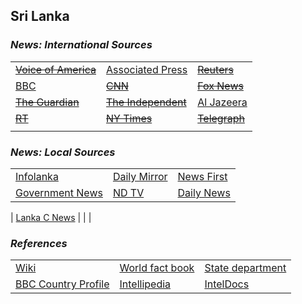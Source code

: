 ## Sri Lanka ##

### _News: International Sources_ ###
|   |   |   |
| --- | --- | --- |
| [~~Voice of America~~]() | [Associated Press](https://apnews.com/SriLanka) | [~~Reuters~~]() |
| [BBC](https://www.bbc.com/news/topics/cywd23g0gxgt/sri-lanka) | [~~CNN~~]() | [~~Fox News~~]() |
| [~~The Guardian~~]()  | [~~The Independent~~]() | [Al Jazeera](https://www.aljazeera.com/topics/country/sri-lanka.html) |
| [~~RT~~]() | [~~NY Times~~]() | [~~Telegraph~~]() |
|  |  |  |

### _News: Local Sources_ ###
|   |   |   |
| --- | --- | --- |
| [Infolanka](http://www.infolanka.com/news/) | [Daily Mirror](http://www.dailymirror.lk/) | [News First](https://www.newsfirst.lk/latest-news/) |
| [Government News](https://www.news.lk/) | [ND TV](https://www.ndtv.com/world-news/sri-lanka-to-delay-august-1-re-opening-of-colombo-international-airport-2253530) | [Daily News](https://www.dailynews.lk/) |
| 
[Lanka C News](https://lankacnews.com/news/) |  |  |


### _References_ ###
|   |   |   |
| --- | --- | --- |
| [Wiki](https://en.wikipedia.org/wiki/Sri_Lanka) | [World fact book](https://www.cia.gov/library/publications/resources/the-world-factbook/geos/ce.html) | [State department](https://www.state.gov/countries-areas/sri-lanka/) |
| [BBC Country Profile](https://www.bbc.com/news/world-south-asia-11999611) | [Intellipedia](https://intellipedia.intelink.gov/wiki/Sri_Lanka) | [IntelDocs](https://inteldocs.intelink.gov/search/folder?q=Sri+Lanka) |
